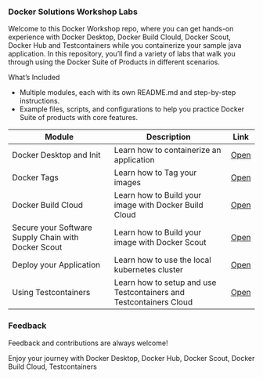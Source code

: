 
### Docker Solutions Workshop Labs

Welcome to this Docker Workshop repo, where you can get hands-on experience with Docker Desktop, Docker Build Clould, Docker Scout, Docker Hub and Testcontainers while you containerize your sample java application. In this repository, you’ll find a variety of labs that walk you through using the Docker Suite of Products in different scenarios.

What’s Included

* Multiple modules, each with its own README.md and step-by-step instructions.
* Example files, scripts, and configurations to help you practice Docker Suite of products with core features.

| Module                                             | Description                                       | Link                                                                                        |
|----------------------------------------------------|---------------------------------------------------|---------------------------------------------------------------------------------------------|
| Docker Desktop and Init                            | Learn how to containerize an application              | [Open](https://github.com/artofthepossible/whale-of-a-time/blob/main/labs/docker%20init.md) |
| Docker Tags                                        | Learn how to Tag your images                          | [Open](https://github.com/artofthepossible/whale-of-a-time/blob/main/labs/02_docker_tag.md)  |
| Docker Build Cloud                                 | Learn how to Build your image with Docker Build Cloud | [Open](https://github.com/artofthepossible/whale-of-a-time/blob/main/labs/03_docker_build_cloud.md)  |
| Secure your Software Supply Chain with Docker Scout| Learn how to Build your image with Docker Scout | [Open](https://github.com/artofthepossible/whale-of-a-time/blob/main/labs/docker%20init.md)  |
| Deploy your Application| Learn how to use the local kubernetes cluster | [Open](https://github.com/artofthepossible/whale-of-a-time/blob/main/labs/06_kubernetes_on_docker_desktop.md)  |
| Using Testcontainers| Learn how to setup and use Testcontainers and Testcontainers Cloud | [Open](https://github.com/artofthepossible/whale-of-a-time/blob/main/labs/05_testcontainers.md)  |

### Feedback
Feedback and contributions are always welcome!

Enjoy your journey with Docker Desktop, Docker Hub, Docker Scout, Docker Build Cloud, Testcontainers 